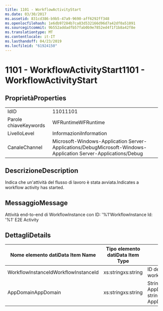 ```yaml
---
title: 1101 - WorkflowActivityStart
ms.date: 03/30/2017
ms.assetid: 831cd386-b9b5-47a9-9690-aff6292ff348
ms.openlocfilehash: 1e6db97284b7ca83d532166d96d7a42df0a51091
ms.sourcegitcommit: 9b552addadfb57fab0b9e7852ed4f1f1b8a42f8e
ms.translationtype: MT
ms.contentlocale: it-IT
ms.lasthandoff: 04/23/2019
ms.locfileid: "61924150"
---
```

# <a name="1101---workflowactivitystart"></a><span data-ttu-id="387da-102">1101 - WorkflowActivityStart</span><span class="sxs-lookup"><span data-stu-id="387da-102">1101 - WorkflowActivityStart</span></span>
## <a name="properties"></a><span data-ttu-id="387da-103">Proprietà</span><span class="sxs-lookup"><span data-stu-id="387da-103">Properties</span></span>  
  
|||  
|-|-|  
|<span data-ttu-id="387da-104">Id</span><span class="sxs-lookup"><span data-stu-id="387da-104">ID</span></span>|<span data-ttu-id="387da-105">1101</span><span class="sxs-lookup"><span data-stu-id="387da-105">1101</span></span>|  
|<span data-ttu-id="387da-106">Parole chiave</span><span class="sxs-lookup"><span data-stu-id="387da-106">Keywords</span></span>|<span data-ttu-id="387da-107">WFRuntime</span><span class="sxs-lookup"><span data-stu-id="387da-107">WFRuntime</span></span>|  
|<span data-ttu-id="387da-108">Livello</span><span class="sxs-lookup"><span data-stu-id="387da-108">Level</span></span>|<span data-ttu-id="387da-109">Informazioni</span><span class="sxs-lookup"><span data-stu-id="387da-109">Information</span></span>|  
|<span data-ttu-id="387da-110">Canale</span><span class="sxs-lookup"><span data-stu-id="387da-110">Channel</span></span>|<span data-ttu-id="387da-111">Microsoft-Windows-Application Server-Applications/Debug</span><span class="sxs-lookup"><span data-stu-id="387da-111">Microsoft-Windows-Application Server-Applications/Debug</span></span>|  
  
## <a name="description"></a><span data-ttu-id="387da-112">Descrizione</span><span class="sxs-lookup"><span data-stu-id="387da-112">Description</span></span>  
 <span data-ttu-id="387da-113">Indica che un'attività del flusso di lavoro è stata avviata.</span><span class="sxs-lookup"><span data-stu-id="387da-113">Indicates a workflow activity has started.</span></span>  
  
## <a name="message"></a><span data-ttu-id="387da-114">Messaggio</span><span class="sxs-lookup"><span data-stu-id="387da-114">Message</span></span>  
 <span data-ttu-id="387da-115">Attività end-to-end di WorkflowInstance con ID: '%1'</span><span class="sxs-lookup"><span data-stu-id="387da-115">WorkflowInstance Id: '%1' E2E Activity</span></span>  
  
## <a name="details"></a><span data-ttu-id="387da-116">Dettagli</span><span class="sxs-lookup"><span data-stu-id="387da-116">Details</span></span>  
  
|<span data-ttu-id="387da-117">Nome elemento dati</span><span class="sxs-lookup"><span data-stu-id="387da-117">Data Item Name</span></span>|<span data-ttu-id="387da-118">Tipo elemento dati</span><span class="sxs-lookup"><span data-stu-id="387da-118">Data Item Type</span></span>|<span data-ttu-id="387da-119">Descrizione</span><span class="sxs-lookup"><span data-stu-id="387da-119">Description</span></span>|  
|--------------------|--------------------|-----------------|  
|<span data-ttu-id="387da-120">WorkflowInstanceId</span><span class="sxs-lookup"><span data-stu-id="387da-120">WorkflowInstanceId</span></span>|<span data-ttu-id="387da-121">xs:string</span><span class="sxs-lookup"><span data-stu-id="387da-121">xs:string</span></span>|<span data-ttu-id="387da-122">ID dell'istanza del flusso di lavoro.</span><span class="sxs-lookup"><span data-stu-id="387da-122">The workflow instance id.</span></span>|  
|<span data-ttu-id="387da-123">AppDomain</span><span class="sxs-lookup"><span data-stu-id="387da-123">AppDomain</span></span>|<span data-ttu-id="387da-124">xs:string</span><span class="sxs-lookup"><span data-stu-id="387da-124">xs:string</span></span>|<span data-ttu-id="387da-125">Stringa restituita da AppDomain.CurrentDomain.FriendlyName.</span><span class="sxs-lookup"><span data-stu-id="387da-125">The string returned by AppDomain.CurrentDomain.FriendlyName.</span></span>|
